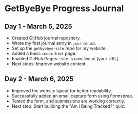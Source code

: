 # GetByeBye Progress Journal

## Day 1 - March 5, 2025  
- Created GitHub journal repository.  
- Wrote my first journal entry in `journal.md`.  
- Set up the `getbyebye-site` repo for my website.  
- Added a basic `index.html` page.  
- Enabled GitHub Pages—site is now live at [your URL].  
- Next steps: Improve website content.

## Day 2 - March 6, 2025  
- Improved the website layout for better readability.  
- Successfully added an email capture form using Formspree.  
- Tested the form, and submissions are working correctly.  
- Next step: Start building the "Am I Being Tracked?" quiz.

